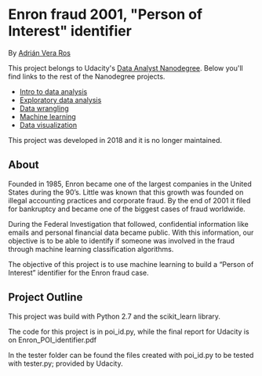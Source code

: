 # Enron fraud 2001, "Person of Interest" identifier
By [Adrián Vera Ros](https://www.linkedin.com/in/adrianveraros/) 

This project belongs to Udacity's [Data Analyst Nanodegree](https://eu.udacity.com/course/data-analyst-nanodegree--nd002). Below you'll find links to the rest of the Nanodegree projects. 

* [Intro to data analysis](https://github.com/AdrianVeraRos/Python-Medical-appointments-EDA)
* [Exploratory data analysis](https://github.com/AdrianVeraRos/R-White-wine-EDA)
* [Data wrangling](https://github.com/AdrianVeraRos/OpenStreetMap-Peru-Lima)
* [Machine learning](https://github.com/AdrianVeraRos/Enron-Fraud-Identification)
* [Data visualization](https://public.tableau.com/profile/adrian.vera.ros#!/vizhome/Flightdelaycausesfinal/Story1)

This project was developed in 2018 and it is no longer maintained. 


## About
Founded in 1985, Enron became one of the largest companies in the United States during the 90’s. Little was known that this growth was founded on illegal accounting practices and corporate fraud. By the end of 2001 it filed for bankruptcy and became one of the biggest cases of fraud worldwide.

During the Federal Investigation that followed, confidential information like emails and personal financial data became public. With this information, our objective is to be able to identify if someone was involved in the fraud through machine learning classification algorithms.

The objective of this project is to use machine learning to build a “Person of Interest” identifier for the Enron fraud case.

## Project Outline

This project was build with Python 2.7 and the scikit_learn library. 

The code for this project is in poi_id.py, while the final report for Udacity is on Enron_POI_identifier.pdf

In the tester folder can be found the files created with poi_id.py to be tested with tester.py; provided by Udacity.